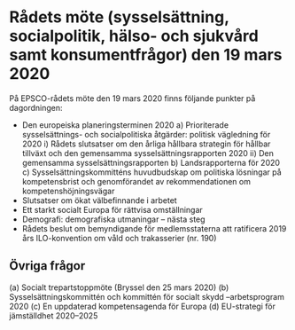 # Rådets möte (sysselsättning, socialpolitik, hälso- och sjukvård samt konsumentfrågor) den 19 mars 2020

På EPSCO\-rådets möte den 19 mars 2020 finns följande punkter på dagordningen:


* Den europeiska planeringsterminen 2020
a) Prioriterade sysselsättnings\- och socialpolitiska åtgärder: politisk vägledning för 2020
i) Rådets slutsatser om den årliga hållbara strategin för hållbar        tillväxt och den gemensamma sysselsättningsrapporten 2020
ii) Den gemensamma sysselsättningsrapporten
b) Landsrapporterna för 2020
c) Sysselsättningskommitténs huvudbudskap om politiska lösningar på kompetensbrist och genomförandet av rekommendationen om kompetenshöjningsvägar
* Slutsatser om ökat välbefinnande i arbetet
* Ett starkt socialt Europa för rättvisa omställningar
* Demografi: demografiska utmaningar – nästa steg
* Rådets beslut om bemyndigande för medlemsstaterna att ratificera 2019 års ILO\-konvention om våld och trakasserier (nr. 190\)

## Övriga frågor

(a) Socialt trepartstoppmöte (Bryssel den 25 mars 2020\)
(b) Sysselsättningskommittén och kommittén för socialt skydd –arbetsprogram 2020
(c) En uppdaterad kompetensagenda för Europa
(d) EU\-strategi för jämställdhet 2020–2025
